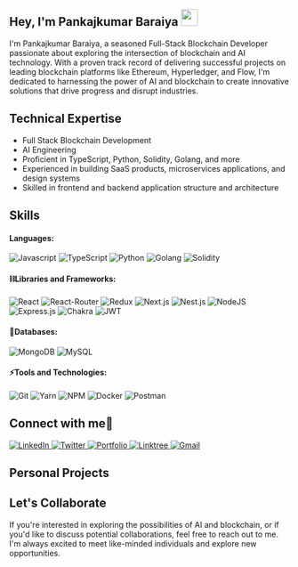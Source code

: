 <!-- Short Introduction -->
<h2 align="left">Hey, I'm Pankajkumar Baraiya <img src="https://raw.githubusercontent.com/aemmadi/aemmadi/master/wave.gif" width="30"/></h2>

<p>I'm Pankajkumar Baraiya, a seasoned Full-Stack Blockchain Developer passionate about exploring the intersection of blockchain and AI technology. With a proven track record of delivering successful projects on leading blockchain platforms like Ethereum, Hyperledger, and Flow, I'm dedicated to harnessing the power of AI and blockchain to create innovative solutions that drive progress and disrupt industries.</p>


## Technical Expertise
* Full Stack Blockchain Development
* AI Engineering
* Proficient in TypeScript, Python, Solidity, Golang, and more
* Experienced in building SaaS products, microservices applications, and design systems
* Skilled in frontend and backend application structure and architecture


<!-- Skills Section -->
<h2 align="left">Skills</h2>

<!-- Languages -->
#### Languages:
<div>
  <img alt="Javascript" src="https://img.shields.io/badge/javascript-%23FFA07A.svg?style=for-the-badge&logo=javascript&logoColor=white"/>
  <img alt="TypeScript" src="https://img.shields.io/badge/typescript-%2334A85A.svg?style=for-the-badge&logo=typescript&logoColor=white"/>
  <img alt="Python" src="https://img.shields.io/badge/python-%23007BC2.svg?style=for-the-badge&logo=python&logoColor=white"/>
  <img alt="Golang" src="https://img.shields.io/badge/go-%2300BFFF.svg?style=for-the-badge&logo=go&logoColor=white"/>
  <img alt="Solidity" src="https://img.shields.io/badge/solidity-%2358C2B7.svg?style=for-the-badge&logo=solidity&logoColor=white"/>
</div>

<!-- Libraries and Frameworks -->
#### ⛓️Libraries and Frameworks:
<div>
  <img alt="React" src="https://img.shields.io/badge/react-%23FF69B4.svg?style=for-the-badge&logo=react&logoColor=white"/>
  <img alt="React-Router" src="https://img.shields.io/badge/React_Router-%23FFC107.svg?style=for-the-badge&logo=react-router&logoColor=white"/>
  <img alt="Redux" src="https://img.shields.io/badge/redux-%23FF8C00.svg?style=for-the-badge&logo=redux&logoColor=white"/>
  <img alt="Next.js" src="https://img.shields.io/badge/Next-%23FFA07A.svg?style=for-the-badge&logo=next.js&logoColor=white"/>
  <img alt="Nest.js" src="https://img.shields.io/badge/nestjs-%23FF69B4.svg?style=for-the-badge&logo=nestjs&logoColor=white"/>
  <img alt="NodeJS" src="https://img.shields.io/badge/node.js-%23007BC2.svg?style=for-the-badge&logo=node.js&logoColor=white"/>
  <img alt="Express.js" src="https://img.shields.io/badge/express.js-%23FF8C00.svg?style=for-the-badge&logo=express&logoColor=white"/>
  <img alt="Chakra" src="https://img.shields.io/badge/chakra-%23FFC107.svg?style=for-the-badge&logo=chakraui&logoColor=white"/>
  <img alt="JWT" src="https://img.shields.io/badge/JWT-%23FF69B4.svg?style=for-the-badge&logo=JSON%20web%20tokens"/>
</div>

<!-- Databases -->
#### 🧵Databases:
<div>
  <img alt="MongoDB" src="https://img.shields.io/badge/MongoDB-%23FFA07A.svg?style=for-the-badge&logo=mongodb&logoColor=white"/>
  <img alt="MySQL" src="https://img.shields.io/badge/mysql-%23007BC2.svg?style=for-the-badge&logo=mysql&logoColor=white"/>
</div>

<!-- Tools and Technologies -->
#### ⚡️Tools and Technologies:
<div>
  <img alt="Git" src="https://img.shields.io/badge/git-%23007BC2.svg?style=for-the-badge&logo=git&logoColor=white"/>
  <img alt="Yarn" src="https://img.shields.io/badge/Yarn-%23FFC107.svg?style=for-the-badge&logo=yarn&logoColor=white"/>
  <img alt="NPM" src="https://img.shields.io/badge/NPM-%23FF69B4.svg?style=for-the-badge&logo=npm&logoColor=white"/>
  <img alt="Docker" src="https://img.shields.io/badge/docker-%23007BC2.svg?style=for-the-badge&logo=docker&logoColor=white"/>
  <img alt="Postman" src="https://img.shields.io/badge/Postman-%23FFA07A.svg?style=for-the-badge&logo=postman&logoColor=white"/>
</div>


<!-- Socials Links -->
<h2 align="left">Connect with me🤝</h2>
<div align="left">
  <a href="https://www.linkedin.com/in/pankaj-baraiya-237606218/" target="_blank">
    <img alt="LinkedIn" src="https://img.shields.io/badge/linkedin-%230077B5.svg?style=for-the-badge&logo=linkedin&logoColor=white"/>
  </a>
  <a href="https://x.com/BaraiyaPrajval" target="_blank">
    <img alt="Twitter" src="https://img.shields.io/badge/Twitter-%231DA1F2.svg?style=for-the-badge&logo=Twitter&logoColor=white"/>
  </a>
  <a href="https://prajval108.vercel.app" target="_blank">
    <img alt="Portfolio" src="https://img.shields.io/badge/Portfolio-%23000000.svg?style=for-the-badge&logo=firefox&logoColor=#FF7139"/>
  </a>
  <a href="https://linktr.ee/prajval108" target="_blank">
    <img alt="Linktree" src="https://img.shields.io/badge/linktree-1de9b6?style=for-the-badge&logo=linktree&logoColor=white"/>
  </a>
  <a href="mailto:pankajbaraiya108@gmail.com" target="_blank">
    <img alt="Gmail" src="https://img.shields.io/badge/Gmail-D14836?style=for-the-badge&logo=gmail&logoColor=white"/>
  </a>
</div>



## Personal Projects

## Let's Collaborate
If you're interested in exploring the possibilities of AI and blockchain, or if you'd like to discuss potential collaborations, feel free to reach out to me. I'm always excited to meet like-minded individuals and explore new opportunities.
